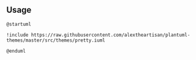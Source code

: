 ## Usage

```puml
@startuml

!include https://raw.githubusercontent.com/alextheartisan/plantuml-themes/master/src/themes/pretty.iuml

@enduml
```
